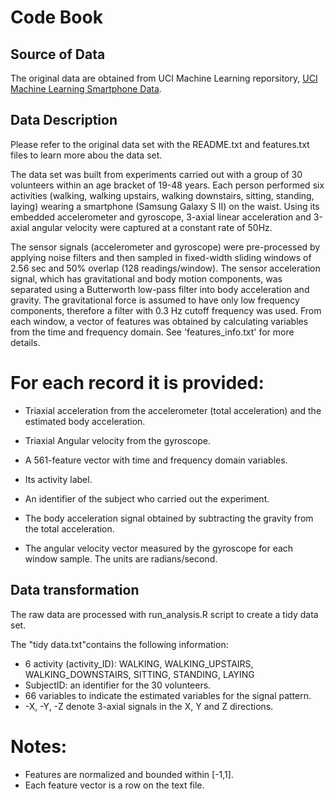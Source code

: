 Code Book
========================================================

## Source of Data
The original data are obtained from UCI Machine Learning reporsitory, [UCI Machine Learning Smartphone Data](http://archive.ics.uci.edu/ml/datasets/Human+Activity+Recognition+Using+Smartphones).

## Data Description
Please refer to the original data set with the README.txt and features.txt files to learn more abou the data set.

The data set was built from experiments carried out with a group of 30 volunteers within an age bracket of 19-48 years. Each person performed six activities (walking, walking upstairs, walking downstairs, sitting, standing, laying) wearing a smartphone (Samsung Galaxy S II) on the waist. Using its embedded accelerometer and gyroscope, 3-axial linear acceleration and 3-axial angular velocity were captured at a constant rate of 50Hz. 

The sensor signals (accelerometer and gyroscope) were pre-processed by applying noise filters and then sampled in fixed-width sliding windows of 2.56 sec and 50% overlap (128 readings/window). The sensor acceleration signal, which has gravitational and body motion components, was separated using a Butterworth low-pass filter into body acceleration and gravity. The gravitational force is assumed to have only low frequency components, therefore a filter with 0.3 Hz cutoff frequency was used. From each window, a vector of features was obtained by calculating variables from the time and frequency domain. See 'features_info.txt' for more details. 

For each record it is provided:
======================================

- Triaxial acceleration from the accelerometer (total acceleration) and the estimated body acceleration.
- Triaxial Angular velocity from the gyroscope. 
- A 561-feature vector with time and frequency domain variables. 
- Its activity label. 
- An identifier of the subject who carried out the experiment.

- The body acceleration signal obtained by subtracting the gravity from the total acceleration. 

- The angular velocity vector measured by the gyroscope for each window sample. The units are radians/second. 

## Data transformation
The raw data are processed with run_analysis.R script to create a tidy data set.

The "tidy data.txt"contains the following information:
* 6 activity (activity_ID): WALKING, WALKING_UPSTAIRS, WALKING_DOWNSTAIRS, SITTING, STANDING, LAYING
* SubjectID: an identifier for the 30 volunteers.
* 66 variables to indicate the estimated variables for the signal pattern.
* -X, -Y, -Z denote 3-axial signals in the X, Y and Z directions.


Notes: 
======
- Features are normalized and bounded within [-1,1].
- Each feature vector is a row on the text file.
